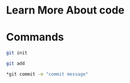 # Learn More About code

# Commands
```bash
git init
```
```bash
git add 
```
```bash
*git commit -m "commit message"
```